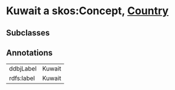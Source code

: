 # Kuwait a skos:Concept, [Country](/0.1/Country)

## Subclasses

## Annotations

|||
|-----|-----|
|ddbjLabel|Kuwait|
|rdfs:label|Kuwait|

